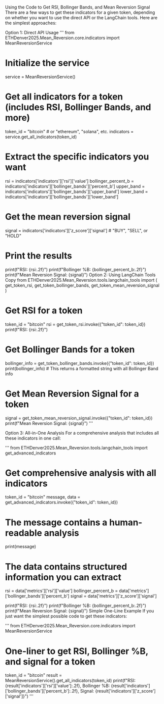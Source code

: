Using the Code to Get RSI, Bollinger Bands, and Mean Reversion Signal
There are a few ways to get these indicators for a given token, depending on whether you want to use the direct API or the LangChain tools. Here are the simplest approaches:

Option 1: Direct API Usage
'''
from ETHDenver2025.Mean_Reversion.core.indicators import MeanReversionService


# Initialize the service
service = MeanReversionService()


# Get all indicators for a token (includes RSI, Bollinger Bands, and more)

token_id = "bitcoin"  # or "ethereum", "solana", etc.
indicators = service.get_all_indicators(token_id)


# Extract the specific indicators you want

rsi = indicators['indicators']['rsi']['value']
bollinger_percent_b = indicators['indicators']['bollinger_bands']['percent_b']
upper_band = indicators['indicators']['bollinger_bands']['upper_band']
lower_band = indicators['indicators']['bollinger_bands']['lower_band']


# Get the mean reversion signal

signal = indicators['indicators']['z_score']['signal']  # "BUY", "SELL", or "HOLD"

# Print the results
print(f"RSI: {rsi:.2f}")
print(f"Bollinger %B: {bollinger_percent_b:.2f}")
print(f"Mean Reversion Signal: {signal}")
Option 2: Using LangChain Tools
Copy
from ETHDenver2025.Mean_Reversion.tools.langchain_tools import (
    get_token_rsi,
    get_token_bollinger_bands,
    get_token_mean_reversion_signal
)

# Get RSI for a token
token_id = "bitcoin"
rsi = get_token_rsi.invoke({"token_id": token_id})
print(f"RSI: {rsi:.2f}")

# Get Bollinger Bands for a token
bollinger_info = get_token_bollinger_bands.invoke({"token_id": token_id})
print(bollinger_info)  # This returns a formatted string with all Bollinger Band info

# Get Mean Reversion Signal for a token
signal = get_token_mean_reversion_signal.invoke({"token_id": token_id})
print(f"Mean Reversion Signal: {signal}")
'''

Option 3: All-in-One Analysis
For a comprehensive analysis that includes all these indicators in one call:

'''
from ETHDenver2025.Mean_Reversion.tools.langchain_tools import get_advanced_indicators

# Get comprehensive analysis with all indicators
token_id = "bitcoin"
message, data = get_advanced_indicators.invoke({"token_id": token_id})

# The message contains a human-readable analysis
print(message)

# The data contains structured information you can extract
rsi = data['metrics']['rsi']['value']
bollinger_percent_b = data['metrics']['bollinger_bands']['percent_b']
signal = data['metrics']['z_score']['signal']

print(f"RSI: {rsi:.2f}")
print(f"Bollinger %B: {bollinger_percent_b:.2f}")
print(f"Mean Reversion Signal: {signal}")
Simple One-Line Example
If you just want the simplest possible code to get these indicators:

'''
from ETHDenver2025.Mean_Reversion.core.indicators import MeanReversionService

# One-liner to get RSI, Bollinger %B, and signal for a token
token_id = "bitcoin"
result = MeanReversionService().get_all_indicators(token_id)
print(f"RSI: {result['indicators']['rsi']['value']:.2f}, Bollinger %B: {result['indicators']['bollinger_bands']['percent_b']:.2f}, Signal: {result['indicators']['z_score']['signal']}")
'''

